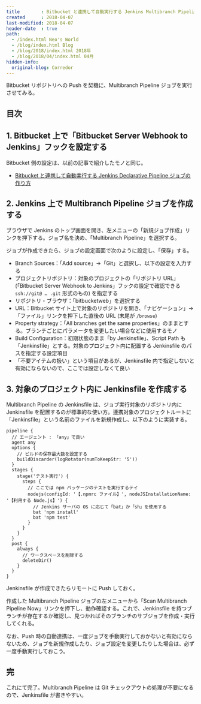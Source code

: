 ```yaml
---
title        : Bitbucket と連携して自動実行する Jenkins Multibranch Pipeline ジョブの作り方
created      : 2018-04-07
last-modified: 2018-04-07
header-date  : true
path:
  - /index.html Neo's World
  - /blog/index.html Blog
  - /blog/2018/index.html 2018年
  - /blog/2018/04/index.html 04月
hidden-info:
  original-blog: Corredor
---
```


Bitbucket リポジトリへの Push を契機に、Multibranch Pipeline ジョブを実行させてみる。

## 目次

## 1. Bitbucket 上で「Bitbucket Server Webhook to Jenkins」フックを設定する

Bitbucket 側の設定は、以前の記事で紹介したモノと同じ。

- [Bitbucket と連携して自動実行する Jenkins Declarative Pipeline ジョブの作り方](/blog/2018/04/06-01.html)

## 2. Jenkins 上で Multibranch Pipeline ジョブを作成する

ブラウザで Jenkins のトップ画面を開き、左メニューの「新規ジョブ作成」リンクを押下する。ジョブ名を決め、「Multibranch Pipeline」を選択する。

ジョブが作成できたら、ジョブの設定画面で次のように設定し、「保存」する。

- Branch Sources：「Add source」→「Git」と選択し、以下の設定を入力する
- プロジェクトリポジトリ：対象のプロジェクトの「リポジトリ URL」(「Bitbucket Server Webhook to Jenkins」フックの設定で確認できる `ssh://git@ … .git` 形式のもの) を指定する
- リポジトリ・ブラウザ：「bitbucketweb」を選択する
- URL：Bitbucket サイト上で対象のリポジトリを開き、「ナビゲーション」→「ファイル」リンクを押下した直後の URL (末尾が `/browse`)
- Property strategy：「All branches get the same properties」のままとする。ブランチごとにパラメータを変更したい場合などに使用するモノ
- Build Configuration：初期状態のまま「by Jenkinsfile」、Script Path も「Jenkinsfile」とする。対象のプロジェクト内に配置する Jenkinsfile のパスを指定する設定項目
- 「不要アイテムの扱い」という項目があるが、Jenkinsfile 内で指定しないと有効にならないので、ここでは設定しなくて良い

## 3. 対象のプロジェクト内に Jenkinsfile を作成する

Multibranch Pipeline の Jenkinsfile は、ジョブ実行対象のリポジトリ内に Jenkinsfile を配置するのが標準的な使い方。連携対象のプロジェクトルートに「Jenkinsfile」という名前のファイルを新規作成し、以下のように実装する。

```
pipeline {
  // エージェント : 「any」で良い
  agent any
  options {
    // ビルドの保存最大数を設定する
    buildDiscarder(logRotator(numToKeepStr: '5'))
  }
  stages {
    stage('テスト実行') {
      steps {
        // ここでは npm パッケージのテストを実行するテイ
        nodejs(configId: '【.npmrc ファイル】', nodeJSInstallationName: '【利用する Node.js】') {
          // Jenkins サーバの OS に応じて「bat」か「sh」を使用する
          bat 'npm install'
          bat 'npm test'
        }
      }
    }
  }
  post {
    always {
      // ワークスペースを削除する
      deleteDir()
    }
  }
}
```

Jenkinsfile が作成できたらリモートに Push しておく。

作成した Multibranch Pipeline ジョブの左メニューから「Scan Multibranch Pipeline Now」リンクを押下し、動作確認する。これで、Jenkinsfile を持つブランチが存在するか確認し、見つかればそのブランチのサブジョブを作成・実行してくれる。

なお、Push 時の自動連携は、一度ジョブを手動実行しておかないと有効にならないため、ジョブを新規作成したり、ジョブ設定を変更したりした場合は、必ず一度手動実行しておこう。

## 完

これにて完了。Multibranch Pipeline は Git チェックアウトの処理が不要になるので、Jenkinsfile が書きやすい。
